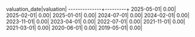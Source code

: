 valuation_date|valuation|
--------------+---------+
    2025-05-01|     0.00|
    2025-02-01|     0.00|
    2025-01-01|     0.00|
    2024-07-01|     0.00|
    2024-02-01|     0.00|
    2023-11-01|     0.00|
    2023-04-01|     0.00|
    2022-07-01|     0.00|
    2021-11-01|     0.00|
    2021-03-01|     0.00|
    2020-06-01|     0.00|
    2019-05-01|     0.00|